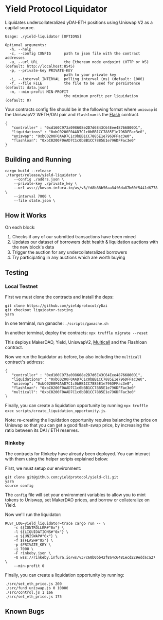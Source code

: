 # Yield Protocol Liquidator

Liquidates undercollateralized yDAI-ETH positions using Uniswap V2 as a capital source.

```
Usage: ./yield-liquidator [OPTIONS]

Optional arguments:
  -h, --help
  -c, --config CONFIG      path to json file with the contract addresses
  -u, --url URL            the Ethereum node endpoint (HTTP or WS) (default: http://localhost:8545)
  -p, --private-key PRIVATE-KEY
                           path to your private key
  -i, --interval INTERVAL  polling interval (ms) (default: 1000)
  -f, --file FILE          the file to be used for persistence (default: data.json)
  -m, --min-profit MIN-PROFIT
                           the minimum profit per liquidation (default: 0)
```

Your contracts config file should be in the following format where `uniswap` is the
UniswapV2 WETH/DAI pair and `flashloan` is the [Flash](./Flash.sol) contract.

```
{
   "controller" : "0xd160C973a098608e2D7d6E43C64Eee48766800D1",
   "liquidations" : "0xbC0200F0AAD7C1c0bBB1CC7885E1e796DFFac3e0",
   "uniswap": "0xbC0200F0AAD7C1c0bBB1CC7885E1e796DFFac3e0",
   "flashloan": "0xbC0200F0AAD7C1c0bBB1CC7885E1e796DFFac3e0"
}
```

## Building and Running

```
cargo build --release
./target/release/yield-liquidator \
    --config ./addrs.json \
    --private-key ./private_key \
    --url wss://kovan.infura.io/ws/v3/fd8b88b56aa84f6da87b60f5441d6778 \
    --interval 7000 \
    --file state.json \
```

## How it Works

On each block:
1. Checks if any of our submitted transactions have been mined
2. Updates our dataset of borrowers debt health & liquidation auctions with the new block's data
3. Trigger the auction for any undercollateralized borrowers
4. Try participating in any auctions which are worth buying


## Testing

### Local Testnet

First we must clone the contracts and install the deps:

```
git clone https://github.com/yieldprotocol/yDai
git checkout liquidator-testing
yarn
```

In one terminal, run ganache: `./scripts/ganache.sh`

In another terminal, deploy the contracts: `npx truffle migrate --reset`

This deploys MakerDAO, Yield, UniswapV2, [Multicall](https://github.com/makerdao/multicall) and the Flashloan contract.

Now we run the liquidator as before, by also including the `multicall` contract's address:

```
{
   "controller" : "0xd160C973a098608e2D7d6E43C64Eee48766800D1",
   "liquidations" : "0xbC0200F0AAD7C1c0bBB1CC7885E1e796DFFac3e0",
   "uniswap": "0xbC0200F0AAD7C1c0bBB1CC7885E1e796DFFac3e0",
   "flashloan": "0xbC0200F0AAD7C1c0bBB1CC7885E1e796DFFac3e0"
   "multicall": "0xbC0200F0AAD7C1c0bBB1CC7885E1e796DFFac3e0"
}
```

Finally, you can create a liquidation opportunity by running `npx truffle exec scripts/create_liquidation_opportunity.js`.

Note: re-creating the liquidation opportunity requires balancing the price on Uniswap
so that you can get a good flash-swap price, by increasing the ratio between its DAI / ETH
reserves.

### Rinkeby

The contracts for Rinkeby have already been deployed. You can interact with them using the helper scripts explained below:

First, we must setup our environment:

```
git clone git@github.com:yieldprotocol/yield-cli.git
yarn
source config
```

The `config` file will set your environment variables to allow you to mint tokens to Uniswap, set MakerDAO prices, and borrow or collateralize on Yield.


Now we'll run the liquidator:

```
RUST_LOG=yield_liquidator=trace cargo run -- \
    -c ${CONTROLLER#"0x"} \
    -l ${LIQUIDATIONS#"0x"} \
    -u ${UNISWAP#"0x"} \
    -f ${FLASH#"0x"} \
    -p $PRIVATE_KEY \
    -i 7000 \
    -F rinkeby.json \
    -U wss://rinkeby.infura.io/ws/v3/c60b0bb42f8a4c6481ecd229eddaca27 \
    --min-profit 0
```

Finally, you can create a liquidation opportunity by running:

```
./src/set_eth_price.js 200
./src/fund_uniswap.js 0 10000
./src/control.js 1 166
./src/set_eth_price.js 175
```

## Known Bugs
